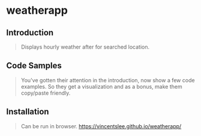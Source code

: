 # weatherapp

## Introduction

> Displays hourly weather after for searched location. 

## Code Samples

> You've gotten their attention in the introduction, now show a few code examples. So they get a visualization and as a bonus, make them copy/paste friendly.

## Installation

> Can be run in browser.
    https://vincentslee.github.io/weatherapp/

